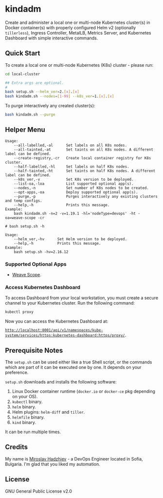 # kindadm

Create and administer a local one or multi-node Kubernetes cluster(s) in Docker container(s) with properly configured Helm v2 (optionally `tillerless`), Ingress Controller, MetalLB, Metrics Server, and Kubernetes Dashboard with simple interactive commands.

## Quick Start

To create a local one or multi-node Kubernetes (K8s) cluster - please run:

```bash
cd local-cluster

## Extra args are optional.
#
bash setup.sh --helm_ver=2.[x].[x]
bash kindadm.sh --nodes=[1-99] --k8s_ver=1.[x].[x]
```

To purge interactively any created cluster(s):

```bash
bash kindadm.sh --purge
```

## Helper Menu

```console
Usage:
    --all-labelled,-al      Set labels on all K8s nodes.
    --all-tainted,-at       Set taints on all K8s nodes. A different label can be defined.
    --create-registry,-cr   Create local container registry for K8s cluster.
    --half-labelled,-hl     Set labels on half K8s nodes.
    --half-tainted,-ht      Set taints on half K8s nodes. A different label can be defined.
    --k8s_ver,-v            Set K8s version to be deployed.
    --list-oa,-loa          List supported optional app(s).
    --nodes,-n              Set number of K8s nodes to be created.
    --opt-apps,-oa          Deploy supported optional app(s).
    --purge,-p              Purges interactively any existing clusters and temp configs.
    --help,-h               Prints this message.
Example:
    bash kindadm.sh -n=2 -v=1.19.1 -hl='nodeType=devops' -ht -oa=weave-scope -cr
```

```console
# bash setup.sh -h

Usage:
    --helm_ver,-hv      Set Helm version to be deployed.
    --help,-h           Prints this message.
Example:
    bash setup.sh -hv=2.16.12
```

### Supported Optional Apps

- [Weave Scope](https://www.weave.works/oss/scope/).

### Access Kubernetes Dashboard

To access Dashboard from your local workstation, you must create a secure channel to your Kubernetes cluster. Run the following command:

```bash
kubectl proxy
```

Now you can access the Kubernetes Dashboard at:

[`http://localhost:8001/api/v1/namespaces/kube-system/services/https:kubernetes-dashboard:https/proxy/`](
http://localhost:8001/api/v1/namespaces/kube-system/services/https:kubernetes-dashboard:https/proxy/).

## Prerequisite Notes

The `setup.sh` can be used either like a true Shell script, or the commands which are part of it can be executed one by one. It depends on your preference.

`setup.sh` downloads and installs the following software:

1. Linux Docker container runtime (`docker.io` or `docker-ce` pkg depending on your OS).
2. `kubectl` binary.
3. `helm` binary.
4. Helm plugins: `helm-diff` and `tiller`.
5. `helmfile` binary.
6. `kind` binary.

It can be run multiple times.

## Credits

My name is [Miroslav Hadzhiev](https://www.linkedin.com/in/mehadzhiev/) - a DevOps Engineer located in Sofia, Bulgaria. I'm glad that you liked my automation.

## License

GNU General Public License v2.0
